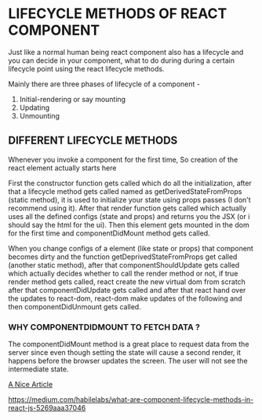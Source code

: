 # LIFECYCLE METHODS OF REACT COMPONENT

Just like a normal human being react component also has a lifecycle and you can decide in your component, what to do during during a certain lifecycle point using the react lifecycle methods.

Mainly there are three phases of lifecycle of a component -

1. Initial-rendering or say mounting
2. Updating
3. Unmounting

## DIFFERENT LIFECYCLE METHODS

Whenever you invoke a component for the first time, So creation of the react element actually starts here

First the constructor function gets called which do all the initialization, after that a lifecycle method gets called named as getDerivedStateFromProps (static method), it is used to initialize your state using props passes (I don't recommend using it). After that render function gets called which actually uses all the defined configs (state and props) and returns you the JSX (or i should say the html for the ui). Then this element gets mounted in the dom for the first time and componentDidMount method gets called.

When you change configs of a element (like state or props) that component becomes dirty and the function getDeprivedStateFromProps get called (another static method), after that componentShouldUpdate gets called which actually decides whether to call the render method or not, if true render method gets called, react create the new virtual dom from scratch after that componentDidUpdate gets called and after that react hand over the updates to react-dom, react-dom make updates of the following and then componentDidUnmount gets called.

### WHY COMPONENTDIDMOUNT TO FETCH DATA ?

The componentDidMount method is a great place to request data from the server since even though setting the state will cause a second render, it happens before the browser updates the screen. The user will not see the intermediate state.

[A Nice Article]("https://medium.com/codex/the-lifecycle-of-a-react-component-8e01332a068d")

https://medium.com/habilelabs/what-are-component-lifecycle-methods-in-react-js-5269aaa37046
